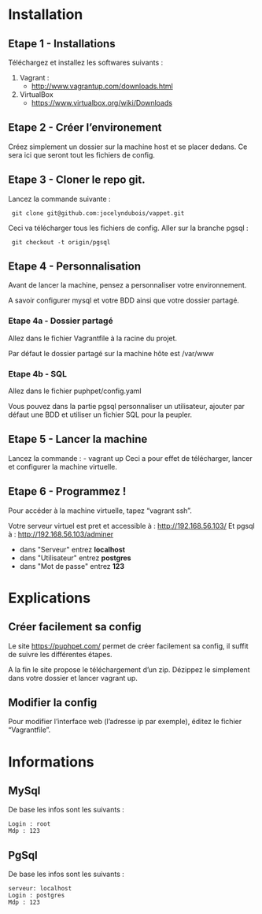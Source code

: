 Installation
=============

Etape 1 - Installations
---------------------

Téléchargez et installez les softwares suivants :

1. Vagrant : 
    - http://www.vagrantup.com/downloads.html
2. VirtualBox
    - https://www.virtualbox.org/wiki/Downloads
    
Etape 2 - Créer l’environement
---------------------

Créez simplement un dossier sur la machine host et se placer dedans. Ce sera ici que seront tout les fichiers de config.

Etape 3 - Cloner le repo git.
---------------------

Lancez la commande suivante : 

     git clone git@github.com:jocelyndubois/vappet.git

Ceci va télécharger tous les fichiers de config.
Aller sur la branche pgsql :

     git checkout -t origin/pgsql

Etape 4 - Personnalisation
---------------------

Avant de lancer la machine, pensez a personnaliser votre environnement.

A savoir configurer mysql et votre BDD ainsi que votre dossier partagé.

### Etape 4a - Dossier partagé

Allez dans le fichier Vagrantfile à la racine du projet.

 Par défaut le dossier partagé sur la machine hôte est /var/www

### Etape 4b - SQL

Allez dans le fichier puphpet/config.yaml

Vous pouvez dans la partie pgsql personnaliser un utilisateur, ajouter par défaut une BDD et utiliser un fichier SQL pour la peupler.

Etape 5 - Lancer la machine
---------------------

Lancez la commande : 
    - vagrant up
Ceci a pour effet de télécharger, lancer et configurer la machine virtuelle.

Etape 6 - Programmez !
---------------------

Pour accéder à la machine virtuelle, tapez “vagrant ssh”. 

Votre serveur virtuel est pret et accessible à : 
http://192.168.56.103/
Et pgsql à : 
http://192.168.56.103/adminer
- dans "Serveur" entrez **localhost**
- dans "Utilisateur" entrez **postgres**
- dans "Mot de passe" entrez **123**

Explications
=============

Créer facilement sa config
---------------------

Le site https://puphpet.com/ permet de créer facilement sa config, il suffit de suivre les différentes étapes.

A la fin le site propose le téléchargement d’un zip. Dézippez le simplement dans votre dossier et lancer vagrant up.

Modifier la config
---------------------

Pour modifier l’interface web (l’adresse ip par exemple), éditez le fichier “Vagrantfile”.


Informations
=============

MySql
---------------------

De base les infos sont les suivants :
```
Login : root
Mdp : 123
```
PgSql
---------------------

De base les infos sont les suivants :
```
serveur: localhost
Login : postgres
Mdp : 123
```


